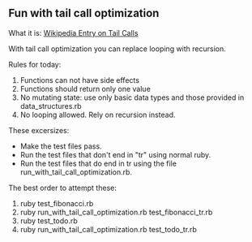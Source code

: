 ## Fun with tail call optimization

What it is:
[Wikipedia Entry on Tail Calls](https://en.wikipedia.org/wiki/Tail_call)

With tail call optimization you can replace looping with recursion.

Rules for today:
 1. Functions can not have side effects
 2. Functions should return only one value
 3. No mutating state: use only basic data types and those provided in
   data_structures.rb
 4. No looping allowed.  Rely on recursion instead.

These excersizes:
 - Make the test files pass.
 - Run the test files that don't end in "tr" using normal ruby.
 - Run the test files that do end in tr using the file
   run_with_tail_call_optimization.rb.

The best order to attempt these:
 1. ruby test_fibonacci.rb
 2. ruby run_with_tail_call_optimization.rb test_fibonacci_tr.rb
 3. ruby test_todo.rb
 4. ruby run_with_tail_call_optimization.rb test_todo_tr.rb


